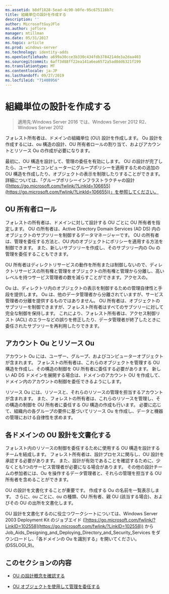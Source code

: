 ```yaml
---
ms.assetid: b8df1828-5ead-4c90-b0fe-95c675116b7c
title: 組織単位の設計を作成する
description: ''
author: MicrosoftGuyJFlo
ms.author: joflore
manager: mtillman
ms.date: 05/31/2017
ms.topic: article
ms.prod: windows-server
ms.technology: identity-adds
ms.openlocfilehash: a699a30cce3b330c434fdb3784214de3a2daa403
ms.sourcegitcommit: 6aff3d88ff22ea141a6ea6572a5ad8dd6321f199
ms.translationtype: MT
ms.contentlocale: ja-JP
ms.lasthandoff: 09/27/2019
ms.locfileid: "71408956"
---
```

# <a name="creating-an-organizational-unit-design"></a>組織単位の設計を作成する

>適用先:Windows Server 2016 では、Windows Server 2012 R2、Windows Server 2012

フォレスト所有者は、ドメインの組織単位 (OU) 設計を作成します。 Ou 設計を作成するには、ou 構造の設計、OU 所有者ロールの割り当て、およびアカウントとリソース Ou の作成が必要になります。  
  
最初に、OU 構造を設計して、管理の委任を有効にします。 OU の設計が完了したら、ユーザーとコンピューターにグループポリシーを適用するための追加の OU 構造を作成したり、オブジェクトの表示を制限したりすることができます。 詳細については、「グループポリシーインフラストラクチャの設計 ([https://go.microsoft.com/fwlink/?LinkId=106655](https://go.microsoft.com/fwlink/?LinkId=106655))」を参照してください。  
  
## <a name="ou-owner-role"></a>OU 所有者ロール  
フォレストの所有者は、ドメインに対して設計する OU ごとに OU 所有者を指定します。 OU の所有者は、Active Directory Domain Services (AD DS) 内のオブジェクトのサブツリーを制御するデータマネージャーです。 OU の所有者は、管理を委任する方法と、OU 内のオブジェクトにポリシーを適用する方法を制御できます。 また、新しいサブツリーを作成し、そのサブツリー内の Ou の管理を委任することもできます。  
  
OU 所有者はディレクトリサービスの動作を所有または制御しないので、ディレクトリサービスの所有権と管理をオブジェクトの所有権と管理から分離し、高いレベルを持つサービス管理者の数を減らすことができます。アクセスの。  
  
Ou は、ディレクトリ内のオブジェクトの表示を制御するための管理自律性と手段を提供します。 Ou は、他のデータ管理者から分離されていますが、サービス管理者の分離を提供するものではありません。 OU 所有者は、オブジェクトのサブツリーを制御できますが、フォレスト所有者はすべてのサブツリーに対して完全な制御を保持します。 これにより、フォレスト所有者は、アクセス制御リスト (ACL) のエラーなどの誤りを修正したり、データ管理者が終了したときに委任されたサブツリーを再利用したりできます。  
  
## <a name="account-ous-and-resource-ous"></a>アカウント Ou とリソース Ou  
アカウント Ou には、ユーザー、グループ、およびコンピューターオブジェクトが含まれます。 フォレストの所有者は、これらのオブジェクトを管理する OU 構造を作成し、その構造の制御を OU 所有者に委任する必要があります。 新しい AD DS ドメインを展開する場合は、ドメインのアカウント OU を作成して、ドメイン内のアカウントの制御を委任できるようにします。  
  
リソース Ou には、リソースと、それらのリソースの管理を担当するアカウントが含まれます。 また、フォレストの所有者は、これらのリソースを管理し、その構造の制御を OU 所有者に委任する OU 構造の作成も行います。 必要に応じて、組織内の各グループの要件に基づいてリソース Ou を作成し、データと機器の管理における自律性を求めます。  
  
## <a name="documenting-the-ou-design-for-each-domain"></a>各ドメインの OU 設計を文書化する  
フォレスト内のリソースの制御を委任するために使用する OU 構造を設計するチームを結成します。 フォレスト所有者は、設計プロセスに関与し、OU 設計を承認する必要があります。 また、設計が有効であることを確認するために、少なくとも1つのサービス管理者が必要になる場合があります。 その他の設計チームの参加者には、Ou を操作するデータ管理者と、それらの管理を担当する OU 所有者を含めることができます。  
  
OU の設計を文書化することが重要です。 作成する Ou の名前を一覧表示します。 さらに、ou ごとに、ou の種類、OU 所有者、親 OU (該当する場合)、およびその OU の出所を文書化します。  
  
OU 設計を文書化するのに役立つワークシートについては、Windows Server 2003 Deployment Kit のジョブエイド ([https://go.microsoft.com/fwlink/?LinkID=102558](https://go.microsoft.com/fwlink/?LinkID=102558)) から Job_Aids_Designing_and_Deploying_Directory_and_Security_Services をダウンロードし、「各ドメインの Ou を識別する」を開いてください。(DSSLOGI_9)。  
  
## <a name="in-this-section"></a>このセクションの内容  
  
-   [OU の設計概念を確認する](../../ad-ds/plan/Reviewing-OU-Design-Concepts.md)  
  
-   [OU オブジェクトを使用して管理を委任する](../../ad-ds/plan/Delegating-Administration-by-Using-OU-Objects.md)  
  



